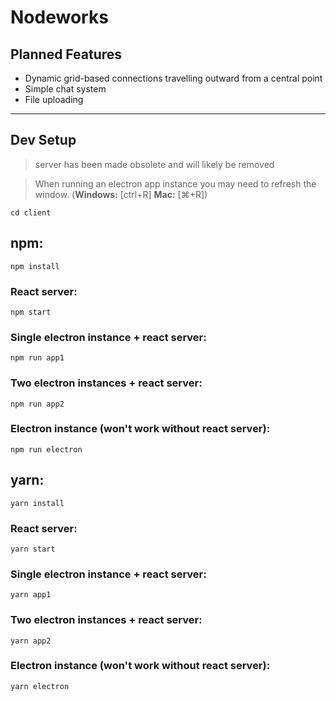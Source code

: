 # Nodeworks

## **Planned Features**

- Dynamic grid-based connections travelling outward from a central point
- Simple chat system
- File uploading

---

## **Dev Setup**

> server has been made obsolete and will likely be removed

> When running an electron app instance you may need to refresh the window.
> (**Windows:** \[ctrl+R\] **Mac:** \[⌘+R\])

```
cd client
```

## npm:

```
npm install
```

### React server:

```
npm start
```

### Single electron instance + react server:

```
npm run app1
```

### Two electron instances + react server:

```
npm run app2
```

### Electron instance (won't work without react server):

```
npm run electron
```

## yarn:

```
yarn install
```

### React server:

```
yarn start
```

### Single electron instance + react server:

```
yarn app1
```

### Two electron instances + react server:

```
yarn app2
```

### Electron instance (won't work without react server):

```
yarn electron
```
